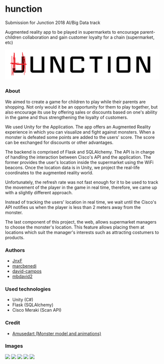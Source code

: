 # hunction

Submission for Junction 2018 AI/Big Data track

Augmented reality app to be played in supermarkets to encourage parent-children collaboration and gain customer loyalty for a chain (supermarket, etc)

<img src="imatges/hunction.png">

### About

We aimed to create a game for children to play while their parents are shopping. Not only would it be an opportunity for them to play together, but also encourage its use by offering sales or discounts based on one's ability in the game and thus strengthening the loyalty of customers. 

We used Unity for the Application.  The app offers an Augmented Reality experience in which you can visualize and fight against monsters. When a monster is defeated some points are added to the users' score. The score can be exchanged for discounts or other advantages. 

The backend is comprised of Flask and SQLAlchemy. The API is in charge of handling the interaction between Cisco's API and the application. The former provides the user's location inside the supermarket using the WiFi beacons. Once the location data is in Unity, we project the real-life coordinates to the augmented reality world. 

Unfortunately, the refresh rate was not fast enough for it to be used to track the movement of the player in the game in real time, therefore, we came up with a slightly different approach.

Instead of tracking the users' location in real time, we wait until the Cisco's API notifies us when the player is less than 2 meters away from the monster.

The last component of this project, the web, allows supermarket managers to choose the monster's location. This feature allows placing them at locations which suit the manager's interests such as attracting costumers to products.  

### Authors

* [JnxF](https://github.com/JnxF)
* [marcbenedi](https://github.com/marcbenedi)
* [david-campos](https://github.com/david-campos)
* [mbdavid2](https://github.com/mbdavid2)

### Used technologies

* Unity (C#)
* Flask (SQLAlchemy)
* Cisco Meraki (Scan API)

### Credit

* [Amusedart (Monster model and animations)](https://assetstore.unity.com/packages/3d/characters/creatures/fantasy-mushroom-mon-115406)

### Images

<img src="imatges/junc (1).png">
<img src="imatges/junc (2).png">
<img src="imatges/junc (3).png">
<img src="imatges/junc (4).png">
<img src="imatges/junc (5).png">
